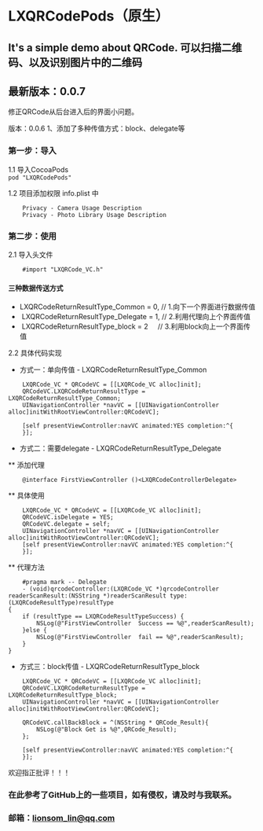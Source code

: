 # LXQRCodePods（原生）
## It's a simple demo about QRCode. 可以扫描二维码、以及识别图片中的二维码

## 最新版本：0.0.7
修正QRCode从后台进入后的界面小问题。

版本：0.0.6
1、添加了多种传值方式：block、delegate等

### 第一步：导入<br>
1.1 导入CocoaPods<br>
    ```pod "LXQRCodePods"```<br>

1.2 项目添加权限 info.plist 中<br>
```
    Privacy - Camera Usage Description
    Privacy - Photo Library Usage Description
```

### 第二步：使用<br>
2.1 导入头文件<br>
```
    #import "LXQRCode_VC.h"
```

#### 三种数据传送方式
*  LXQRCodeReturnResultType_Common = 0,    // 1.向下一个界面进行数据传值
*  LXQRCodeReturnResultType_Delegate = 1,  // 2.利用代理向上个界面传值
*  LXQRCodeReturnResultType_block = 2      // 3.利用block向上一个界面传值

2.2 具体代码实现<br>
* 方式一：单向传值 - LXQRCodeReturnResultType_Common<br>
```
    LXQRCode_VC * QRCodeVC = [[LXQRCode_VC alloc]init];
    QRCodeVC.LXQRCodeReturnResultType = LXQRCodeReturnResultType_Common;
    UINavigationController *navVC = [[UINavigationController alloc]initWithRootViewController:QRCodeVC];

    [self presentViewController:navVC animated:YES completion:^{
    }];
```
* 方式二：需要delegate - LXQRCodeReturnResultType_Delegate<br>

** 添加代理<br>
```
    @interface FirstViewController ()<LXQRCodeControllerDelegate>
```
** 具体使用<br>
```
    LXQRCode_VC * QRCodeVC = [[LXQRCode_VC alloc]init];
    QRCodeVC.isDelegate = YES;
    QRCodeVC.delegate = self;
    UINavigationController *navVC = [[UINavigationController alloc]initWithRootViewController:QRCodeVC];
    [self presentViewController:navVC animated:YES completion:^{
    }];
```
** 代理方法<br>
```
    #pragma mark -- Delegate
    - (void)qrcodeController:(LXQRCode_VC *)qrcodeController readerScanResult:(NSString *)readerScanResult type:(LXQRCodeResultType)resultType
{
    if (resultType == LXQRCodeResultTypeSuccess) {
        NSLog(@"FirstViewController  Success == %@",readerScanResult);
    }else {
        NSLog(@"FirstViewController  fail == %@",readerScanResult);
    }
}
```

* 方式三：block传值 - LXQRCodeReturnResultType_block<br>
```
    LXQRCode_VC * QRCodeVC = [[LXQRCode_VC alloc]init];
    QRCodeVC.LXQRCodeReturnResultType = LXQRCodeReturnResultType_block;
    UINavigationController *navVC = [[UINavigationController alloc]initWithRootViewController:QRCodeVC];
    
    QRCodeVC.callBackBlock = ^(NSString * QRCode_Result){
        NSLog(@"Block Get is %@",QRCode_Result);
    };
    
    [self presentViewController:navVC animated:YES completion:^{
    }];

```

欢迎指正批评！！！<br>

### 在此参考了GitHub上的一些项目，如有侵权，请及时与我联系。<br>
### 邮箱：lionsom_lin@qq.com <br>

